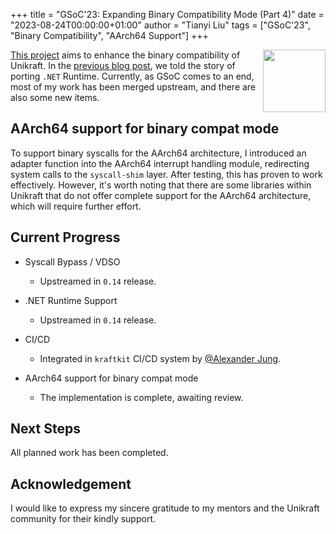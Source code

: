 +++
title = "GSoC'23: Expanding Binary Compatibility Mode (Part 4)"
date = "2023-08-24T00:00:00+01:00"
author = "Tianyi Liu"
tags = ["GSoC'23", "Binary Compatibility", "AArch64 Support"]
+++

<img width="100px" src="https://summerofcode.withgoogle.com/assets/media/gsoc-2023-badge.svg" align="right" />

[This project](https://summerofcode.withgoogle.com/programs/2023/projects/Bl7ARfep) aims to enhance the binary compatibility of Unikraft.
In the [previous blog post](https://unikraft.org/blog/2023-08-04-unikraft-gsoc-app-compat-3/), we told the story of porting `.NET` Runtime.
Currently, as GSoC comes to an end, most of my work has been merged upstream, and there are also some new items.

## AArch64 support for binary compat mode

To support binary syscalls for the AArch64 architecture, I introduced an adapter function into the AArch64 interrupt handling module, redirecting system calls to the `syscall-shim` layer.
After testing, this has proven to work effectively.
However, it's worth noting that there are some libraries within Unikraft that do not offer complete support for the AArch64 architecture, which will require further effort.

## Current Progress

* Syscall Bypass / VDSO
  * Upstreamed in `0.14` release.

* .NET Runtime Support
  * Upstreamed in `0.14` release.

* CI/CD
  * Integrated in `kraftkit` CI/CD system by [@Alexander Jung](https://github.com/nderjung).

* AArch64 support for binary compat mode
  * The implementation is complete, awaiting review.

## Next Steps

All planned work has been completed.

## Acknowledgement

I would like to express my sincere gratitude to my mentors and the Unikraft community for their kindly support.
